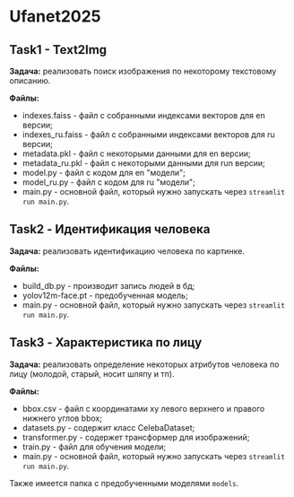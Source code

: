 # Ufanet2025

## Task1 - Text2Img
**Задача:** реализовать поиск изображения по некоторому текстовому описанию. 

**Файлы:**
- indexes.faiss - файл с собранными индексами векторов для en версии;
- indexes_ru.faiss - файл с собранными индексами векторов для ru версии;
- metadata.pkl - файл с некоторыми данными для en версии;
- metadata_ru.pkl - файл с некоторыми данными для run версии;
- model.py - файл с кодом для en "модели";
- model_ru.py - файл с кодом для ru "модели";
- main.py - основной файл, который нужно запускать через `streamlit run main.py`.

## Task2 - Идентификация человека
**Задача:** реализовать идентификацию человека по картинке.

**Файлы:**
- build_db.py - производит запись людей в бд;
- yolov12m-face.pt - предобученная модель;
- main.py - основной файл, который нужно запускать через `streamlit run main.py`.

## Task3 - Характеристика по лицу
**Задача:** реализовать определение некоторых атрибутов человека по лицу (молодой, старый, носит шляпу и тп).

**Файлы:**
- bbox.csv - файл с координатами xy левого верхнего и правого нижнего углов bbox;
- datasets.py - содержит класс CelebaDataset;
- transformer.py - содержет трансформер для изображений;
- train.py - файл для обучения модели;
- main.py - основной файл, который нужно запускать через `streamlit run main.py`.

Также имеется папка с предобученными моделями `models`.